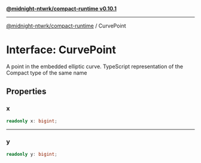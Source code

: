 [**@midnight-ntwrk/compact-runtime v0.10.1**](../README.md)

***

[@midnight-ntwrk/compact-runtime](../globals.md) / CurvePoint

# Interface: CurvePoint

A point in the embedded elliptic curve. TypeScript representation of the
Compact type of the same name

## Properties

### x

```ts
readonly x: bigint;
```

***

### y

```ts
readonly y: bigint;
```
